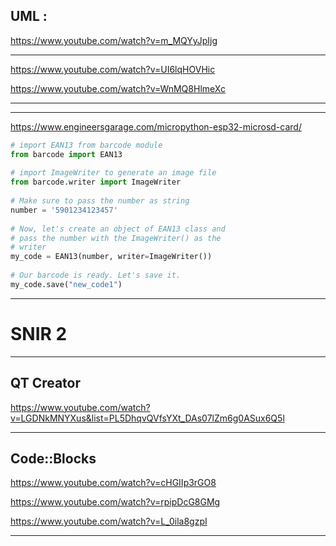 ## UML :

https://www.youtube.com/watch?v=m_MQYyJpIjg

---

https://www.youtube.com/watch?v=UI6lqHOVHic

https://www.youtube.com/watch?v=WnMQ8HlmeXc

---
---

https://www.engineersgarage.com/micropython-esp32-microsd-card/


```python
# import EAN13 from barcode module
from barcode import EAN13
  
# import ImageWriter to generate an image file
from barcode.writer import ImageWriter
  
# Make sure to pass the number as string
number = '5901234123457'
  
# Now, let's create an object of EAN13 class and 
# pass the number with the ImageWriter() as the 
# writer
my_code = EAN13(number, writer=ImageWriter())
  
# Our barcode is ready. Let's save it.
my_code.save("new_code1")
```

---

# SNIR 2

---
## QT Creator

https://www.youtube.com/watch?v=LGDNkMNYXus&list=PL5DhqvQVfsYXt_DAs07lZm6g0ASux6Q5l

---

## Code::Blocks

https://www.youtube.com/watch?v=cHGIIp3rGO8

https://www.youtube.com/watch?v=rpipDcG8GMg

https://www.youtube.com/watch?v=L_0ila8gzpI

---
